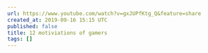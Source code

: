 ```yaml
---
url: https://www.youtube.com/watch?v=gxJUPfKtg_Q&feature=share
created_at: 2019-09-16 15:15 UTC
published: false
title: 12 motiviations of gamers
tags: []
---
```



